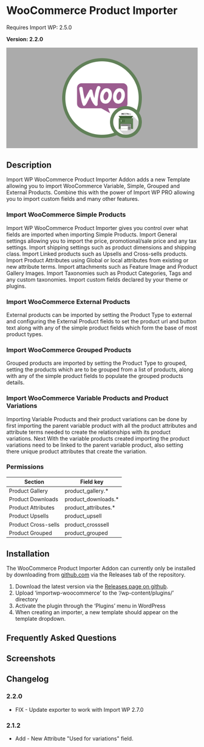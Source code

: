 # WooCommerce Product Importer

Requires Import WP: 2.5.0

**Version: 2.2.0**

![WooCommerce Product Importer](./assets/iwp-addon-woocommerce.png)

## Description

Import WP WooCommerce Product Importer Addon adds a new Template allowing you to import WooCommerce Variable, Simple, Grouped and External Products. Combine this with the power of Import WP PRO allowing you to import custom fields and many other features.

### Import WooCommerce Simple Products

Import WP WooCommerce Product Importer gives you control over what fields are imported when importing Simple Products. Import General settings allowing you to import the price, promotional/sale price and any tax settings. Import shipping settings such as product dimensions and shipping class. Import Linked products such as Upsells and Cross-sells products. Import Product Attributes using Global or local attributes from existing or new attribute terms. Import attachments such as Feature Image and Product Gallery Images. Import Taxonomies such as Product Categories, Tags and any custom taxonomies. Import custom fields declared by your theme or plugins.

### Import WooCommerce External Products

External products can be imported by setting the Product Type to external and configuring the External Product fields to set the product url and button text along with any of the simple product fields which form the base of most product types.

### Import WooCommerce Grouped Products

Grouped products are imported by setting the Product Type to grouped, setting the products which are to be grouped from a list of products, along with any of the simple product fields to populate the grouped products details.

### Import WooCommerce Variable Products and Product Variations

Importing Variable Products and their product variations can be done by first importing the parent variable product with all the product attributes and attribute terms needed to create the relationships with its product variations. Next With the variable products created importing the product variations need to be linked to the parent variable product, also setting there unique product attributes that create the variation.

### Permissions

| Section             | Field key             |
| ------------------- | --------------------- |
| Product Gallery     | product_gallery.\*    |
| Product Downloads   | product_downloads.\*  |
| Product Attributes  | product_attributes.\* |
| Product Upsells     | product_upsell        |
| Product Cross-sells | product_crosssell     |
| Product Grouped     | product_grouped       |

## Installation

The WooCommerce Product Importer Addon can currently only be installed by downloading from [github.com](https://github.com/jcollings/importwp-woocommerce) via the Releases tab of the repository.

1. Download the latest version via the [Releases page on github](https://github.com/jcollings/importwp-woocommerce/releases).
1. Upload ‘importwp-woocommerce’ to the ‘/wp-content/plugins/’ directory
1. Activate the plugin through the ‘Plugins’ menu in WordPress
1. When creating an importer, a new template should appear on the template dropdown.

## Frequently Asked Questions

## Screenshots

## Changelog

### 2.2.0

- FIX - Update exporter to work with Import WP 2.7.0

### 2.1.2

- Add - New Attribute "Used for variations" field.
